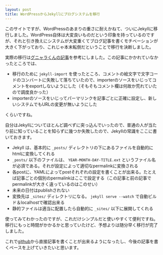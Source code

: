 ```yaml
---
layout: post
title: WordPressからJekyllにブログシステムを移行
---
```

このサイトですが、WordPressのあまりの重さに耐えかねて、ついにJekyllに移行しました。WordPress自体は大変良いものだという印象を持っているのですが、それと引き換えにシステムが大変重くてブログ記事を書くモチベーションが大きく下がっており、これじゃ本末転倒だということで移行を決断しました。




実際の移行は[グニャラくんの記事](http://blog.wktk.co.jp/ja/entry/2013/04/26/wordpress-to-jekyll)を参考にしました。この記事にかかれていなかったところでは、

- 移行のために `jekyll-import` を使ったところ、コメントの絵文字で文字コードのコンバートに失敗して落ちていたので、importerのソースをいじってコメントをexportしないようにした（そもそもコメント欄は何故か荒れていたので調度良かった）
- importerのソースをいじってパーマリンクを記事ごとに正確に設定し、新しいシステムでもURLの変更が無いようにした

くらいですね。

自分はJekyllについてほとんど調べずに突っ込んでいったので、普通の人が当たり前に知っていることを知らずに幾つか失敗したので、Jekyllの常識をここに書いておきます。

- Jekyll は、基本的に `_posts/` ディレクトリの下にあるファイルを自動的にhtmlに変換してくれる
- `_posts/` 以下のファイルは、 `YEAR-MONTH-DAY-TITLE.ext` というファイル名が必須である。それが設定によって適切なpermalinkに変換される
- 各postに、YAMLによってpostそれぞれの設定を書くことが出来る。たとえば記事ごとの個別のpermalinkはここで設定する（この記事と前の記事でpermalinkが大きく違っているのはこのせい）
- 未来の日付はpublishされない
- 変換先は `_sites/` ディレクトリになる。 `jekyll serve --watch` で自動ビルド＆localhostで確認出来る
- 静的ファイルは適当に配置したら自動的に `_sites/` 以下に展開してくれる

使ってみてわかったのですが、これだけシンプルだと使いやすくて便利ですね。移行にもっと時間がかかるかと思っていたけど、予想よりは随分早く移行が完了しました。

これで[github](http://github.com/tkihira/nmi.jp)から直接記事を書くことが出来るようになったし、今後の記事を書くペースを上げていきたいと思います。

